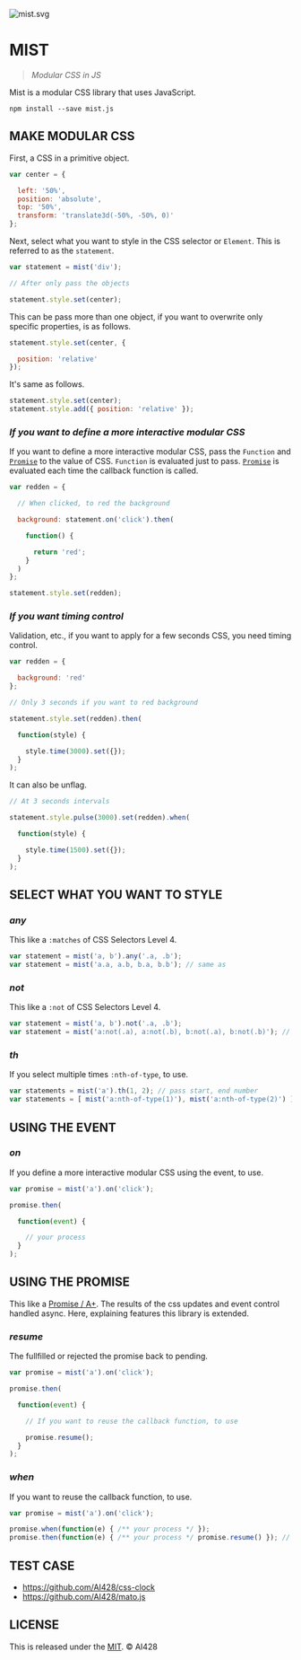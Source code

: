 ![mist.svg](https://rawgit.com/AI428/mist/master/img/mist.png)

# MIST

> _Modular CSS in JS_

Mist is a modular CSS library that uses JavaScript.

```
npm install --save mist.js
```

## MAKE MODULAR CSS

First, a CSS in a primitive object.

```javascript
var center = {

  left: '50%',
  position: 'absolute',
  top: '50%',
  transform: 'translate3d(-50%, -50%, 0)'
};
```

Next, select what you want to style in the CSS selector or `Element`. This is referred to as the `statement`.

```javascript
var statement = mist('div');

// After only pass the objects

statement.style.set(center);
```

This can be pass more than one object, if you want to overwrite only specific properties, is as follows.

```javascript
statement.style.set(center, {

  position: 'relative'
});
```

It's same as follows.

```javascript
statement.style.set(center);
statement.style.add({ position: 'relative' });
```

### _If you want to define a more interactive modular CSS_

If you want to define a more interactive modular CSS, pass the `Function` and [`Promise`](#using-the-promise) to the value of CSS. `Function` is evaluated just to pass. [`Promise`](#using-the-promise) is evaluated each time the callback function is called.

```javascript
var redden = {

  // When clicked, to red the background

  background: statement.on('click').then(

    function() {

      return 'red';
    }
  )
};

statement.style.set(redden);
```

### _If you want timing control_

Validation, etc., if you want to apply for a few seconds CSS, you need timing control.

```javascript
var redden = {

  background: 'red'
};

// Only 3 seconds if you want to red background

statement.style.set(redden).then(

  function(style) {

    style.time(3000).set({});
  }
);
```

It can also be unflag.

```javascript
// At 3 seconds intervals

statement.style.pulse(3000).set(redden).when(

  function(style) {

    style.time(1500).set({});
  }
);
```

## SELECT WHAT YOU WANT TO STYLE

### _any_

This like a `:matches` of CSS Selectors Level 4.

```javascript
var statement = mist('a, b').any('.a, .b');
var statement = mist('a.a, a.b, b.a, b.b'); // same as
```

### _not_

This like a `:not` of CSS Selectors Level 4.

```javascript
var statement = mist('a, b').not('.a, .b');
var statement = mist('a:not(.a), a:not(.b), b:not(.a), b:not(.b)'); // same as
```

### _th_

If you select multiple times `:nth-of-type`, to use.

```javascript
var statements = mist('a').th(1, 2); // pass start, end number
var statements = [ mist('a:nth-of-type(1)'), mist('a:nth-of-type(2)') ]; // same as
```

## USING THE EVENT

### _on_

If you define a more interactive modular CSS using the event, to use.

```javascript
var promise = mist('a').on('click');

promise.then(

  function(event) {

    // your process
  }
);
```

## USING THE PROMISE

This like a [Promise / A+](//promisesaplus.com/). The results of the css updates and event control handled async. Here, explaining features this library is extended.

### _resume_

The fullfilled or rejected the promise back to pending.

```javascript
var promise = mist('a').on('click');

promise.then(

  function(event) {

    // If you want to reuse the callback function, to use

    promise.resume();
  }
);
```

### _when_

If you want to reuse the callback function, to use.

```javascript
var promise = mist('a').on('click');

promise.when(function(e) { /** your process */ });
promise.then(function(e) { /** your process */ promise.resume() }); // same as
```

## TEST CASE

- <https://github.com/AI428/css-clock>
- <https://github.com/AI428/mato.js>

## LICENSE

This is released under the [MIT](//opensource.org/licenses/MIT). © AI428
